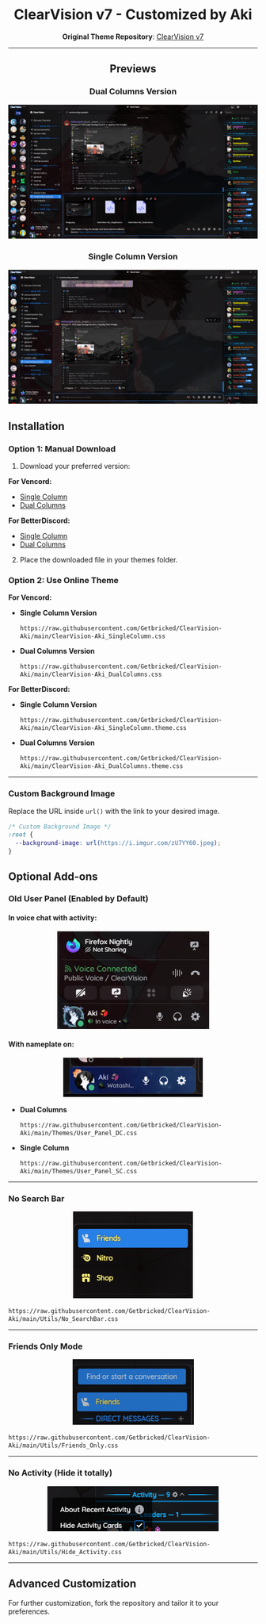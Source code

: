 <div align="center">

# ClearVision v7 - Customized by Aki

**Original Theme Repository**: [ClearVision v7](https://github.com/ClearVision/ClearVision-v7)

---

## Previews

### Dual Columns Version

<img src="Screenshots/DC.png" alt="Dual Columns Preview">

### Single Column Version

<img src="Screenshots/SC.png" alt="Single Column Preview">

## </div>

## Installation

### Option 1: Manual Download

1. Download your preferred version:

**For Vencord:**

- [Single Column](https://raw.githubusercontent.com/Getbricked/ClearVision-Aki/main/ClearVision-Aki_SingleColumn.css)
- [Dual Columns](https://raw.githubusercontent.com/Getbricked/ClearVision-Aki/main/ClearVision-Aki_DualColumns.css)

**For BetterDiscord:**

- [Single Column](https://raw.githubusercontent.com/Getbricked/ClearVision-Aki/main/ClearVision-Aki_SingleColumn.theme.css)
- [Dual Columns](https://raw.githubusercontent.com/Getbricked/ClearVision-Aki/main/ClearVision-Aki_DualColumns.theme.css)

2. Place the downloaded file in your themes folder.

### Option 2: Use Online Theme

**For Vencord:**

- **Single Column Version**

  ```
  https://raw.githubusercontent.com/Getbricked/ClearVision-Aki/main/ClearVision-Aki_SingleColumn.css
  ```

- **Dual Columns Version**

  ```
  https://raw.githubusercontent.com/Getbricked/ClearVision-Aki/main/ClearVision-Aki_DualColumns.css
  ```

**For BetterDiscord:**

- **Single Column Version**

  ```
  https://raw.githubusercontent.com/Getbricked/ClearVision-Aki/main/ClearVision-Aki_SingleColumn.theme.css
  ```

- **Dual Columns Version**

  ```
  https://raw.githubusercontent.com/Getbricked/ClearVision-Aki/main/ClearVision-Aki_DualColumns.theme.css
  ```

---

### Custom Background Image

Replace the URL inside `url()` with the link to your desired image.

```css
/* Custom Background Image */
:root {
  --background-image: url(https://i.imgur.com/zU7YY60.jpeg);
}
```

## Optional Add-ons

### Old User Panel (Enabled by Default)

#### In voice chat with activity:
<div align="center">
<img src="Screenshots/UserPanel.png" alt="Old User Panel Preview">
</div>

#### With nameplate on:
<div align="center">
<img src="Screenshots/NamePlate.png" alt="User with Nameplate Preview">
</div>

- **Dual Columns**

  ```
  https://raw.githubusercontent.com/Getbricked/ClearVision-Aki/main/Themes/User_Panel_DC.css
  ```

- **Single Column**

  ```
  https://raw.githubusercontent.com/Getbricked/ClearVision-Aki/main/Themes/User_Panel_SC.css
  ```

---

### No Search Bar

<div align="center">
<img src="Screenshots/NoSearchBar.png" alt="No Search Bar Preview">
</div>

```
https://raw.githubusercontent.com/Getbricked/ClearVision-Aki/main/Utils/No_SearchBar.css
```

---

### Friends Only Mode

<div align="center">
<img src="Screenshots/FriendsOnly.png" alt="Friends Only Mode Preview">
</div>

```
https://raw.githubusercontent.com/Getbricked/ClearVision-Aki/main/Utils/Friends_Only.css
```

---

### No Activity (Hide it totally)

<div align="center">
<img src="Screenshots/No_Activity.png" alt="No Activity Preview">
</div>

```
https://raw.githubusercontent.com/Getbricked/ClearVision-Aki/main/Utils/Hide_Activity.css
```

---

## Advanced Customization

For further customization, fork the repository and tailor it to your preferences.
